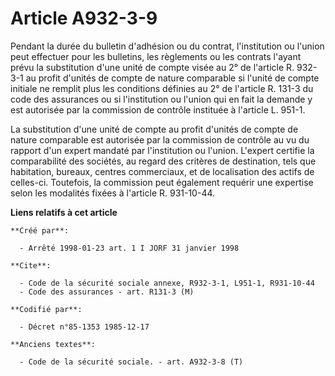 # Article A932-3-9

Pendant la durée du bulletin d'adhésion ou du contrat, l'institution ou l'union peut effectuer pour les bulletins, les
règlements ou les contrats l'ayant prévu la substitution d'une unité de compte visée au 2° de l'article R. 932-3-1 au profit
d'unités de compte de nature comparable si l'unité de compte initiale ne remplit plus les conditions définies au 2° de
l'article R. 131-3 du code des assurances ou si l'institution ou l'union qui en fait la demande y est autorisée par la
commission de contrôle instituée à l'article L. 951-1.

La substitution d'une unité de compte au profit d'unités de compte de nature comparable est autorisée par la commission de
contrôle au vu du rapport d'un expert mandaté par l'institution ou l'union. L'expert certifie la comparabilité des sociétés,
au regard des critères de destination, tels que habitation, bureaux, centres commerciaux, et de localisation des actifs de
celles-ci. Toutefois, la commission peut également requérir une expertise selon les modalités fixées à l'article R.
931-10-44.

**Liens relatifs à cet article**

	**Créé par**:

	  - Arrêté 1998-01-23 art. 1 I JORF 31 janvier 1998

	**Cite**:

	  - Code de la sécurité sociale annexe, R932-3-1, L951-1, R931-10-44
	  - Code des assurances - art. R131-3 (M)

	**Codifié par**:

	  - Décret n°85-1353 1985-12-17

	**Anciens textes**:

	  - Code de la sécurité sociale. - art. A932-3-8 (T)
